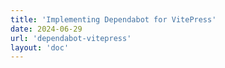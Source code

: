 ```yaml
---
title: 'Implementing Dependabot for VitePress' 
date: 2024-06-29
url: 'dependabot-vitepress'
layout: 'doc'
---
```



